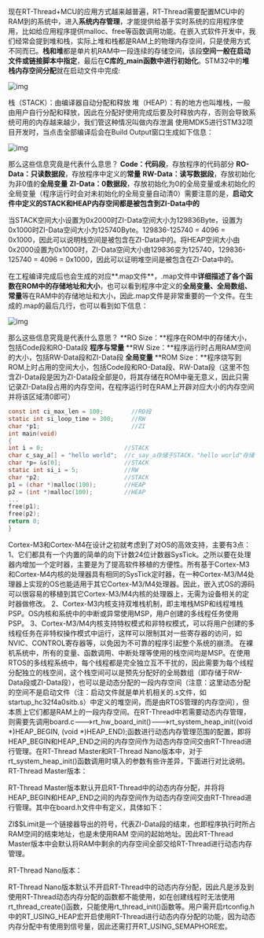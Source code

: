 现在RT-Thread+MCU的应用方式越来越普遍，RT-Thread需要配置MCU中的RAM到的系统中，进入**系统内存管理**，才能提供给基于实时系统的应用程序使用，比如给应用程序提供malloc、free等函数调用功能。在嵌入式软件开发中，我们经常会提到堆和栈，实际上堆和栈都是RAM上的物理内存空间，只是使用方式不同而已。**栈和堆**都是单片机RAM中一段连续的存储空间，该段**空间一般在启动文件或链接脚本中指定**，最后在**C库的_main函数中进行初始化**。STM32中的**堆栈内存空间分配**就在启动文件中完成:

![img](https://i-blog.csdnimg.cn/direct/f07356b2419d4d7c890e8389996946e2.png)

栈（STACK）：由编译器自动分配和释放
堆（HEAP）：有的地方也叫堆栈，一般由用户自行分配和释放，因此在分配好使用完成后要及时释放内存，否则会导致系统可用的内存越来越少，我们管这种情况叫做内存泄漏
使用MDK5进行STM32项目开发时，当点击全部编译后会在Build Output窗口生成如下信息： 

![img](https://i-blog.csdnimg.cn/direct/6b01ddef51e4413786d1d5eab50799ee.png)

那么这些信息究竟是代表什么意思？
**Code：代码段**，存放程序的代码部分
**RO-Data：只读数据段**，存放程序中定义的**常量**
**RW-Data：读写数据段**，存放初始化为非0值的**全局变量**
**ZI-Data：0数据段**，存放初始化为0的全局变量或未初始化的全局变量（程序运行时会对未初始化的全局变量自动清0）需要注意的是，**启动文件中定义的STACK和HEAP内存空间都是被包含到ZI-Data中的**



当STACK空间大小设置为0x2000时ZI-Data空间大小为129836Byte，设置为0x1000时ZI-Data空间大小为125740Byte。129836-125740 = 4096 = 0x1000，因此可以说明栈空间是被包含在ZI-Data中的。将HEAP空间大小由0x2000设置为0x1000时，ZI-Data空间大小由129836变为125740，129836-125740 = 4096 = 0x1000，因此可以证明堆空间是被包含在ZI-Data中的。

在工程编译完成后也会生成的对应**.map文件**，.map文件中**详细描述了各个函数在ROM中的存储地址和大小**，也可以看到程序中定义的**全局变量、全局数组、常量**等在RAM中的存储地址和大小，因此.map文件是非常重要的一个文件。在生成的.map的最后几行，也可以看到如下信息：

![img](https://i-blog.csdnimg.cn/direct/9797f2e8703e48f89c72a7c975a6272c.png)

 那么这些信息究竟是代表什么意思？
**RO Size：**程序在ROM中的存储大小，包括Code段和RO-Data段   **程序与常量**
**RW Size：**程序运行时占用RAM空间的大小，包括RW-Data段和ZI-Data段  **全局变量**
**ROM Size：**程序烧写到ROM上时占用的空间大小，包括Code段和RO-Data段、RW-Data段（这里不包含ZI-Data段是因为ZI-Data段全部是0，将其存储在ROM中毫无意义，因此只需记录ZI-Data段占用的内存空间，在程序运行时在RAM上开辟对应大小的内存空间并将该区域清0即可）

``` c
const int ci_max_len = 100;        //RO段
static int si_loop_time = 300;     //RW
char *p1;                          //ZI
int main(void)
{
int i = 0;                       //STACK
char c_say_a[] = "hello world";  //c_say_a存储于STACK，"hello world"存储于RO
char *p= &s[0];                  //STACK
static int si_i = 5;             //RW
char *p2;                        //STACK
p1 = (char *)malloc(100);        //HEAP
p2 = (int *)malloc(100);         //HEAP
...
free(p1);
free(p2);
return 0;
}
```

Cortex-M3和Cortex-M4在设计之初就考虑到了对OS的高效支持，主要有3点：
1、它们都具有一个内置的简单的向下计数24位计数器SysTick。之所以要在处理器内增加一个定时器，主要是为了提高软件移植的方便性。所有基于Cortex-M3和Cortex-M4内核的处理器具有相同的SysTick定时器，在一种Cortex-M3/M4处理器上实现的OS也能适用于其它Cortex-M3/M4处理器。因此，嵌入式OS的源码可以很容易的移植到其它Cortex-M3/M4内核的处理器上，无需为设备相关的定时器做修改。
2、Cortex-M3内核支持双堆栈机制，即主堆栈MSP和线程堆栈PSP。OS内核和系统中的中断或异常使用MSP，用户创建的多线程任务使用PSP。
3、Cortex-M3/M4内核支持特权模式和非特权模式，可以将用户创建的多线程任务在非特权操作模式中运行，这样可以限制其对一些寄存器的访问，如NVIC、CONTROL寄存器等，以免因为不可靠的程序引起整个系统的崩溃。
        在裸机系统中，所有的变量、函数调用、中断处理等使用的栈空间均是MSP。在使用RTOS的多线程系统中，每个线程都是完全独立互不干扰的，因此需要为每个线程分配独立的栈空间，这个栈空间可以是预先分配好的全局数组（即存储于RW-Data段或ZI-Data段），也可以是动态分配的一段内存空间（注意：这里动态分配的空间不是启动文件（注：启动文件就是单片机相关的.s文件，如startup_hc32f4a0sitb.s）中定义的堆空间，而是由RTOS管理的内存空间），但本质上它们都是RAM上的一段内存空间。在RT-Thread中若需要动态内存管理，则需要先调用board.c--->rt_hw_board_init()--->rt_system_heap_init((void *)HEAP_BEGIN, (void *)HEAP_END);函数进行动态内存管理范围的配置，即将HEAP_BEGIN和HEAP_END之间的内存空间作为动态内存空间交由RT-Thread进行管理。在RT-Thread Master和RT-Thread Nano版本中，对于rt_system_heap_init()函数调用时填入的参数有些许差异，下面进行对比说明。
RT-Thread Master版本：



 RT-Thread Master版本默认开启RT-Thread中的动态内存分配，并将将HEAP_BEGIN和HEAP_END之间的内存空间作为动态内存空间交由RT-Thread进行管理。其中在board.h文件中有定义，具体如下：



ZI$$Limit是一个链接器导出的符号，代表ZI-Data段的结束，也即程序执行时所占RAM空间的结束地址，也是未使用RAM 空间的起始地址。因此RT-Thread Master版本中会默认将RAM中剩余的内存空间全部交给RT-Thread进行动态内存管理。



RT-Thread Nano版本： 



 RT-Thread Nano版本默认不开启RT-Thread中的动态内存分配，因此凡是涉及到使用RT-Thread动态内存分配的函数都不能使用，如在创建线程时无法使用rt_thread_create()函数，只能使用rt_thread_init()函数等。用户需开启rtconfig.h中的RT_USING_HEAP宏开启使用RT-Thread进行动态内存分配的功能，因为动态内存分配中有使用到信号量，因此还需打开RT_USING_SEMAPHORE宏。

